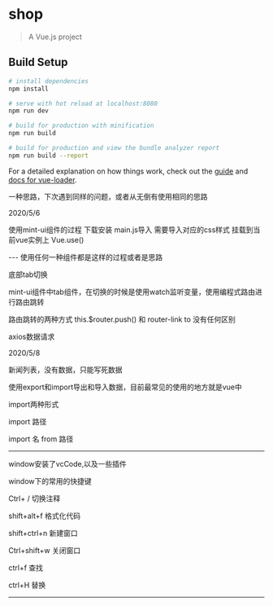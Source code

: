 # shop

> A Vue.js project

## Build Setup

``` bash
# install dependencies
npm install

# serve with hot reload at localhost:8080
npm run dev

# build for production with minification
npm run build

# build for production and view the bundle analyzer report
npm run build --report
```

For a detailed explanation on how things work, check out the [guide](http://vuejs-templates.github.io/webpack/) and [docs for vue-loader](http://vuejs.github.io/vue-loader).


一种思路，下次遇到同样的问题，或者从无倒有使用相同的思路


2020/5/6

使用mint-ui组件的过程
下载安装
main.js导入
需要导入对应的css样式
挂载到当前vue实例上
Vue.use()

--- 使用任何一种组件都是这样的过程或者是思路


底部tab切换

mint-ui组件中tab组件，在切换的时候是使用watch监听变量，使用编程式路由进行路由跳转

 路由跳转的两种方式
this.$router.push()
和
router-link to 
没有任何区别



axios数据请求


2020/5/8

新闻列表，没有数据，只能写死数据

使用export和import导出和导入数据，目前最常见的使用的地方就是vue中

import两种形式

import 路径

import 名 from 路径



-----------------------------------------
window安装了vcCode,以及一些插件

window下的常用的快捷键

Ctrl+ /  切换注释

shift+alt+f 格式化代码

shift+ctrl+n 新建窗口

Ctrl+shift+w 关闭窗口

ctrl+f 查找

ctrl+H 替换

-----------------------------------------




















